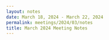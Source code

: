 ```yaml
---
layout: notes
date: March 18, 2024 - March 22, 2024
permalink: meetings/2024/03/notes
title: March 2024 Meeting Notes
---
```


